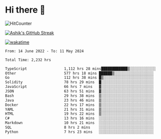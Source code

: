 # Hi there 👋

![HitCounter](https://hits.seeyoufarm.com/api/count/incr/badge.svg?url=https%3A%2F%2Fgithub.com%2Fashrhmn1212%2Fhit-counter)

<!-- ![Contribution Graph](https://github-readme-activity-graph.cyclic.app/graph?username=ashrhmn) -->


<!-- [![Top Langs](https://github-readme-stats.vercel.app/api/top-langs/?username=ashrhmn&layout=compact&theme=synthwave&langs_count=10&card_width=445)](https://github.com/anuraghazra/github-readme-stats) -->

[![Ashik's GitHub Streak](https://github-readme-streak-stats.herokuapp.com/?user=ashrhmn&theme=blood&fire=DD7F1C&background=151515&dates=9f9f9f&border=DD2727)](https://git.io/streak-stats)

<!-- ![Ashik's GitHub stats](https://github-readme-stats.vercel.app/api/?username=ashrhmn&show_icons=true&title_color=fff&icon_color=79ff97&text_color=9f9f9f&bg_color=151515) -->

[![wakatime](https://wakatime.com/badge/user/3df86613-ba63-4631-8e65-0ff18e7becad.svg)](https://wakatime.com/@3df86613-ba63-4631-8e65-0ff18e7becad)

<!--START_SECTION:waka-->

```txt
From: 14 June 2022 - To: 11 May 2024

Total Time: 2,232 hrs

TypeScript                 1,112 hrs 28 mins████████████▒░░░░░░░░░░░░   49.84 %
Other                      577 hrs 18 mins ██████▒░░░░░░░░░░░░░░░░░░   25.86 %
Go                         112 hrs 38 mins █▒░░░░░░░░░░░░░░░░░░░░░░░   05.05 %
Solidity                   78 hrs 29 mins  █░░░░░░░░░░░░░░░░░░░░░░░░   03.52 %
JavaScript                 66 hrs 7 mins   ▓░░░░░░░░░░░░░░░░░░░░░░░░   02.96 %
JSON                       63 hrs 51 mins  ▓░░░░░░░░░░░░░░░░░░░░░░░░   02.86 %
Bash                       29 hrs 38 mins  ▒░░░░░░░░░░░░░░░░░░░░░░░░   01.33 %
Java                       23 hrs 46 mins  ▒░░░░░░░░░░░░░░░░░░░░░░░░   01.07 %
Docker                     22 hrs 17 mins  ▒░░░░░░░░░░░░░░░░░░░░░░░░   01.00 %
YAML                       21 hrs 31 mins  ▒░░░░░░░░░░░░░░░░░░░░░░░░   00.96 %
HTML                       19 hrs 22 mins  ▒░░░░░░░░░░░░░░░░░░░░░░░░   00.87 %
C#                         13 hrs 16 mins  ░░░░░░░░░░░░░░░░░░░░░░░░░   00.60 %
Markdown                   10 hrs 21 mins  ░░░░░░░░░░░░░░░░░░░░░░░░░   00.46 %
SQL                        8 hrs 2 mins    ░░░░░░░░░░░░░░░░░░░░░░░░░   00.36 %
Python                     7 hrs 23 mins   ░░░░░░░░░░░░░░░░░░░░░░░░░   00.33 %
```

<!--END_SECTION:waka-->


<!--### Most Used Languages
<img src="https://wakatime.com/share/@ashrhmn/24ecb986-5bf8-4607-af7f-0aab08908d8c.png" />

### Favourite Tools
<img src="https://wakatime.com/share/@ashrhmn/f4e08015-f3bc-460a-9228-95a3ba11c604.png" />-->
